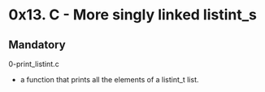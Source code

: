 # 0x13. C - More singly linked listint_s

## Mandatory

0-print_listint.c

- a function that prints all the elements of a listint_t list.
